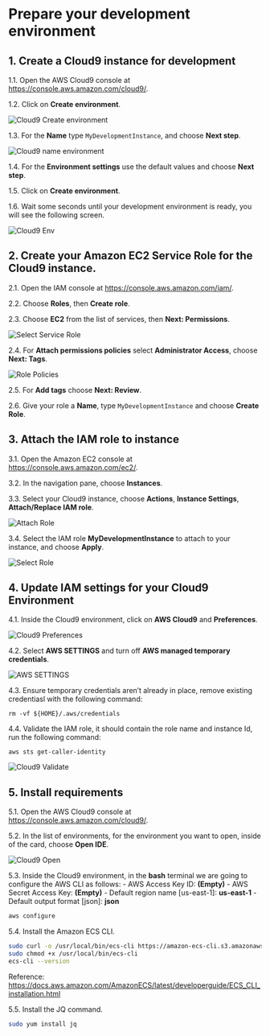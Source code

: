 # Prepare your development environment

## 1. Create a Cloud9 instance for development

1.1\. Open the AWS Cloud9 console at https://console.aws.amazon.com/cloud9/.

1.2\. Click on **Create environment**.

![Cloud9 Create environment](images2/cloud9-create.png)

1.3\. For the **Name** type `MyDevelopmentInstance`, and choose **Next step**.

![Cloud9 name environment](images2/cloud9-name.png)

1.4\. For the **Environment settings** use the default values and choose **Next step**.

1.5\. Click on **Create environment**.

1.6\. Wait some seconds until your development environment is ready, you will see the following screen.

![Cloud9 Env](images2/cloud9-env.png)

## 2. Create your Amazon EC2 Service Role for the Cloud9 instance.

2.1\. Open the IAM console at https://console.aws.amazon.com/iam/.

2.2\. Choose **Roles**, then **Create role**.

2.3\. Choose **EC2** from the list of services, then **Next: Permissions**.

![Select Service Role](images2/cloud9-role-create.png)

2.4\. For **Attach permissions policies** select **Administrator Access**, choose **Next: Tags**.

![Role Policies](images2/cloud9-role-policy.png)

2.5\. For **Add tags** choose **Next: Review**.

2.6\. Give your role a **Name**, type `MyDevelopmentInstance` and choose **Create Role**.


## 3. Attach the IAM role to instance

3.1\. Open the Amazon EC2 console at https://console.aws.amazon.com/ec2/.

3.2\. In the navigation pane, choose **Instances**.

3.3\. Select your Cloud9 instance, choose **Actions**, **Instance Settings**, **Attach/Replace IAM role**.

![Attach Role](images2/cloud9-attach-role.png)

3.4\. Select the IAM role **MyDevelopmentInstance** to attach to your instance, and choose **Apply**.

![Select Role](images2/cloud9-select-role.png)


## 4. Update IAM settings for your Cloud9 Environment

4.1\. Inside the Cloud9 environment, click on **AWS Cloud9** and **Preferences**.

![Cloud9 Preferences](images2/cloud9-preferences.png)

4.2\. Select **AWS SETTINGS** and turn off **AWS managed temporary credentials**.

![AWS SETTINGS](images2/cloud-aws-settings.png)

4.3\. Ensure temporary credentials aren’t already in place, remove existing credentiasl with the following command:

```
rm -vf ${HOME}/.aws/credentials
```

4.4\. Validate the IAM role, it should contain the role name and instance Id, run the following command:

```
aws sts get-caller-identity
```

![Cloud9 Validate](images2/cloud9-validate.png)

## 5. Install requirements

5.1\. Open the AWS Cloud9 console at https://console.aws.amazon.com/cloud9/.

5.2\. In the list of environments, for the environment you want to open, inside of the card, choose **Open IDE**.

![Cloud9 Open](images2/cloud9-open.png)

5.3\. Inside the Cloud9 environment, in the **bash** terminal we are going to configure the AWS CLI as follows:
    - AWS Access Key ID: **(Empty)**
    - AWS Secret Access Key: **(Empty)**
    - Default region name [us-east-1]: **us-east-1**
    - Default output format [json]: **json**

``` bash
aws configure
```

5.4\. Install the Amazon ECS CLI.

``` bash
sudo curl -o /usr/local/bin/ecs-cli https://amazon-ecs-cli.s3.amazonaws.com/ecs-cli-linux-amd64-latest
sudo chmod +x /usr/local/bin/ecs-cli
ecs-cli --version
```

Reference: https://docs.aws.amazon.com/AmazonECS/latest/developerguide/ECS_CLI_installation.html

5.5\. Install the JQ command.

``` bash
sudo yum install jq
```